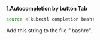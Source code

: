 1.**Autocompletion by button Tab**  
``` bash
source <(kubectl completion bash)
```
Add this string to the file ".bashrc".
